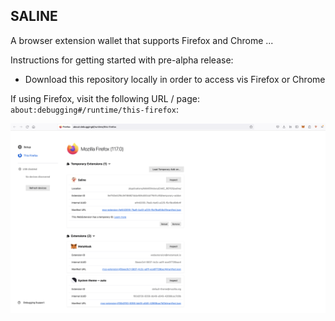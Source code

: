 ## SALINE

A browser extension wallet that supports Firefox and Chrome ...

Instructions for getting started with pre-alpha release:

* Download this repository locally in order to access vis Firefox or Chrome

If using Firefox, visit the following URL / page: `about:debugging#/runtime/this-firefox`:

[![LOAD TEMPORARY PLUGIN](img/docs/firefox-temp.png)](about:debugging#/runtime/this-firefox)